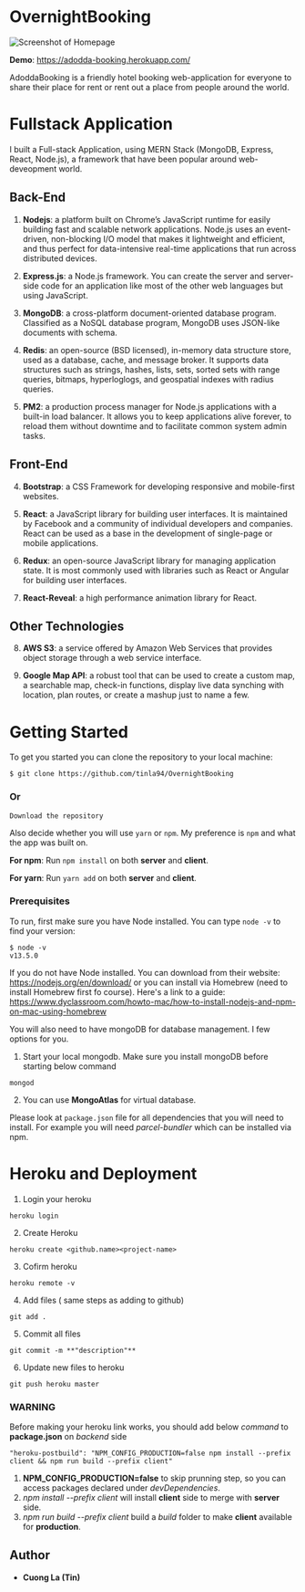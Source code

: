 # OvernightBooking

![Screenshot of Homepage](https://i.imgur.com/nil421f.png)

**Demo**: https://adodda-booking.herokuapp.com/

AdoddaBooking is a friendly hotel booking web-application for everyone to share their place for rent or rent out a place from people around the world. 

# Fullstack Application

I built a Full-stack Application, using MERN Stack (MongoDB, Express, React, Node.js), a framework that have been popular around web-deveopment world.

## Back-End

1. **Nodejs**: a platform built on Chrome’s JavaScript runtime for easily building fast and scalable network applications. Node.js uses an event-driven, non-blocking I/O model that makes it lightweight and efficient, and thus perfect for data-intensive real-time applications that run across distributed devices.

2. **Express.js**: a Node.js framework. You can create the server and server-side code for an application like most of the other web languages but using JavaScript.

3. **MongoDB**: a cross-platform document-oriented database program. Classified as a NoSQL database program, MongoDB uses JSON-like documents with schema. 

4. **Redis**: an open-source (BSD licensed), in-memory data structure store, used as a database, cache, and message broker. It supports data structures such as strings, hashes, lists, sets, sorted sets with range queries, bitmaps, hyperloglogs, and geospatial indexes with radius queries.

5. **PM2**: a production process manager for Node.js applications with a built-in load balancer. It allows you to keep applications alive forever, to reload them without downtime and to facilitate common system admin tasks.


## Front-End

4. **Bootstrap**: a CSS Framework for developing responsive and mobile-first websites.

5. **React**: a JavaScript library for building user interfaces. It is maintained by Facebook and a community of individual developers and companies. React can be used as a base in the development of single-page or mobile applications.

6. **Redux**: an open-source JavaScript library for managing application state. It is most commonly used with libraries such as React or Angular for building user interfaces.

7. **React-Reveal**: a high performance animation library for React.


## Other Technologies

8. **AWS S3**: a service offered by Amazon Web Services that provides object storage through a web service interface.

9. **Google Map API**: a robust tool that can be used to create a custom map, a searchable map, check-in functions, display live data synching with location, plan routes, or create a mashup just to name a few.


# Getting Started

To get you started you can clone the repository to your local machine: 

```
$ git clone https://github.com/tinla94/OvernightBooking

```

### Or

```
Download the repository
```

Also decide whether you will use `yarn` or `npm`.  My preference is `npm` and what the app was built on.  

**For npm**: Run `npm install` on both **server** and **client**.

**For yarn**: Run `yarn add` on both **server** and **client**.

### Prerequisites

To run, first make sure you have Node installed. You can type `node -v` to find your version:

```
$ node -v 
v13.5.0
```

If you do not have Node installed. You can download from their website: https://nodejs.org/en/download/ or you can install via Homebrew (need to install Homebrew first fo course). Here's a link to a guide: https://www.dyclassroom.com/howto-mac/how-to-install-nodejs-and-npm-on-mac-using-homebrew

You will also need to have mongoDB for database management. I few options for you.

1. Start your local mongodb. Make sure you install mongoDB before starting below command

```
mongod
```

2. You can use **MongoAtlas** for virtual database.

Please look at `package.json` file for all dependencies that you will need to install.  For example you will need *parcel-bundler* which can be installed via npm.


# Heroku and Deployment

1. Login your heroku

```
heroku login
```

2. Create Heroku 

```
heroku create <github.name><project-name>
```

3. Cofirm heroku

 ``` 
 heroku remote -v
 ```
 
 4. Add files ( same steps as adding to github)
 
 ```
 git add .
 ```
 
 5. Commit all files
 
 ``` 
 git commit -m **"description"**
 ```
 
 6. Update new files to heroku
 
 ```
 git push heroku master
 ```
 
 ### WARNING
 
 Before making your heroku link works, you should add below _command_ to **package.json** on _backend_ side
 
 ```
 "heroku-postbuild": "NPM_CONFIG_PRODUCTION=false npm install --prefix client && npm run build --prefix client"
```

1. **NPM_CONFIG_PRODUCTION=false** to skip prunning step, so you can access packages declared under _devDependencies_.
2. _npm install --prefix client_ will install **client** side to merge with **server** side.
3. _npm run build --prefix client_ build a _build_ folder to make **client** available for **production**.


## Author

* **Cuong La (Tin)** 
